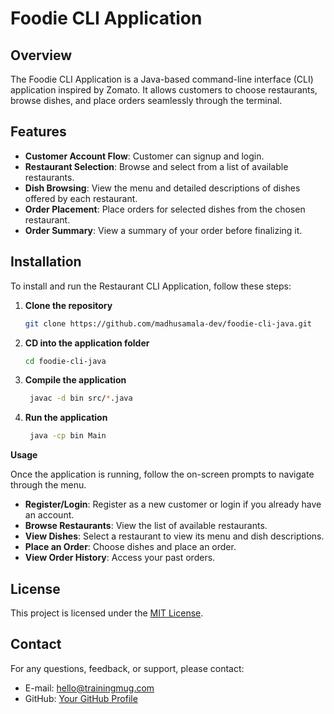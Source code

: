 # Foodie CLI Application

## Overview
The Foodie CLI Application is a Java-based command-line interface (CLI) application inspired by Zomato. It allows customers to choose restaurants, browse dishes, and place orders seamlessly through the terminal.

## Features
- **Customer Account Flow**: Customer can signup and login.
- **Restaurant Selection**: Browse and select from a list of available restaurants.
- **Dish Browsing**: View the menu and detailed descriptions of dishes offered by each restaurant.
- **Order Placement**: Place orders for selected dishes from the chosen restaurant.
- **Order Summary**: View a summary of your order before finalizing it.

## Installation
To install and run the Restaurant CLI Application, follow these steps:

1. **Clone the repository**
   ```bash
   git clone https://github.com/madhusamala-dev/foodie-cli-java.git
    ```
2. **CD into the application folder**
   ```bash
   cd foodie-cli-java
    ```
3. **Compile the application**
   ```bash
    javac -d bin src/*.java
    ```  
4. **Run the application**
   ```bash
    java -cp bin Main
    ``` 

**Usage**

Once the application is running, follow the on-screen prompts to navigate through the menu.

- **Register/Login**: Register as a new customer or login if you already have an account.
- **Browse Restaurants**: View the list of available restaurants.
- **View Dishes**: Select a restaurant to view its menu and dish descriptions.
- **Place an Order**: Choose dishes and place an order.
- **View Order History**: Access your past orders.


## License

This project is licensed under the [MIT License](LICENSE).

## Contact

For any questions, feedback, or support, please contact:

- E-mail: hello@trainingmug.com
- GitHub: [Your GitHub Profile](https://github.com/madhusamala-dev)